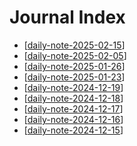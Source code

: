 # Journal Index

- [[daily-note-2025-02-15]]
- [[daily-note-2025-02-05]]
- [[daily-note-2025-01-26]]
- [[daily-note-2025-01-23]]
- [[daily-note-2024-12-19]]
- [[daily-note-2024-12-18]]
- [[daily-note-2024-12-17]]
- [[daily-note-2024-12-16]]
- [[daily-note-2024-12-15]]

[//begin]: # "Autogenerated link references for markdown compatibility"
[daily-note-2025-02-15]: daily-note-2025-02-15 "Journal Entry, Saturday, February 15, 2025"
[daily-note-2025-02-05]: daily-note-2025-02-05 "Journal Entry, Wednesday, February 5, 2025"
[daily-note-2025-01-26]: daily-note-2025-01-26 "Journal Entry, Sunday, January 26, 2025"
[daily-note-2025-01-23]: daily-note-2025-01-23 "Journal Entry, Thursday, January 23, 2025"
[daily-note-2024-12-19]: daily-note-2024-12-19 "Journal Entry, Thursday, December 19, 2024"
[daily-note-2024-12-18]: daily-note-2024-12-18 "Journal Entry, Wednesday, December 18, 2024"
[daily-note-2024-12-17]: daily-note-2024-12-17 "Journal Entry, Tuesday, December 17, 2024"
[daily-note-2024-12-16]: daily-note-2024-12-16 "Journal Entry, Monday, December 16, 2024"
[daily-note-2024-12-15]: daily-note-2024-12-15 "Journal Entry, Sunday, December 15, 2024"
[//end]: # "Autogenerated link references"
